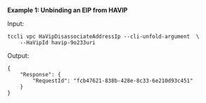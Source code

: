 **Example 1: Unbinding an EIP from HAVIP**



Input: 

```
tccli vpc HaVipDisassociateAddressIp --cli-unfold-argument  \
    --HaVipId havip-9o233uri
```

Output: 
```
{
    "Response": {
        "RequestId": "fcb47621-838b-428e-8c33-6e210d93c451"
    }
}
```

